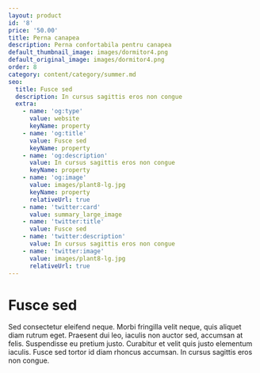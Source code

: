 ```yaml
---
layout: product
id: '8'
price: '50.00'
title: Perna canapea
description: Perna confortabila pentru canapea
default_thumbnail_image: images/dormitor4.png
default_original_image: images/dormitor4.png
order: 8
category: content/category/summer.md
seo:
  title: Fusce sed
  description: In cursus sagittis eros non congue
  extra:
    - name: 'og:type'
      value: website
      keyName: property
    - name: 'og:title'
      value: Fusce sed
      keyName: property
    - name: 'og:description'
      value: In cursus sagittis eros non congue
      keyName: property
    - name: 'og:image'
      value: images/plant8-lg.jpg
      keyName: property
      relativeUrl: true
    - name: 'twitter:card'
      value: summary_large_image
    - name: 'twitter:title'
      value: Fusce sed
    - name: 'twitter:description'
      value: In cursus sagittis eros non congue
    - name: 'twitter:image'
      value: images/plant8-lg.jpg
      relativeUrl: true
---
```


# Fusce sed

Sed consectetur eleifend neque. Morbi fringilla velit neque, quis aliquet diam rutrum eget. Praesent dui leo, iaculis non auctor sed, accumsan at felis. Suspendisse eu pretium justo. Curabitur et velit quis justo elementum iaculis. Fusce sed tortor id diam rhoncus accumsan. In cursus sagittis eros non congue.